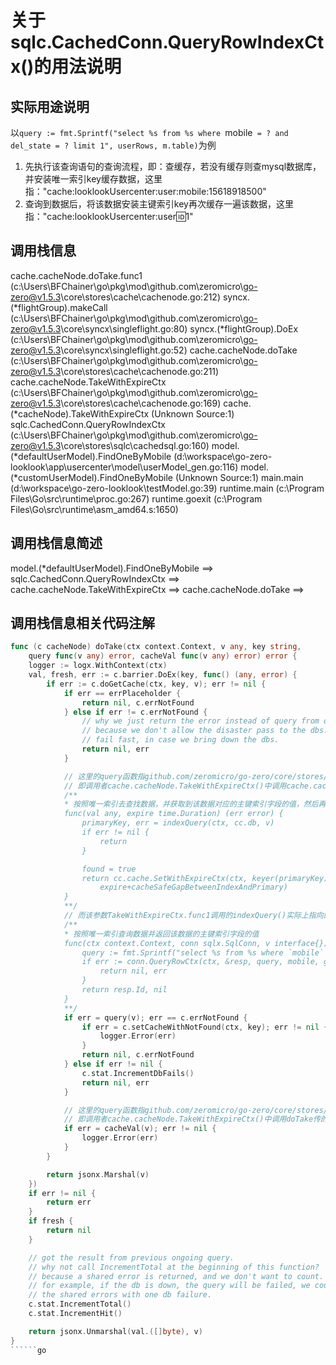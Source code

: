 # 关于sqlc.CachedConn.QueryRowIndexCtx()的用法说明

## 实际用途说明
以`query := fmt.Sprintf("select %s from %s where `mobile` = ? and del_state = ? limit 1", userRows, m.table)`为例
1. 先执行该查询语句的查询流程，即：查缓存，若没有缓存则查mysql数据库，并安装唯一索引key缓存数据，这里指："cache:looklookUsercenter:user:mobile:15618918500"
2. 查询到数据后，将该数据安装主键索引key再次缓存一遍该数据，这里指："cache:looklookUsercenter:user:id:1"

## 调用栈信息
cache.cacheNode.doTake.func1 (c:\Users\BFChainer\go\pkg\mod\github.com\zeromicro\go-zero@v1.5.3\core\stores\cache\cachenode.go:212)
syncx.(*flightGroup).makeCall (c:\Users\BFChainer\go\pkg\mod\github.com\zeromicro\go-zero@v1.5.3\core\syncx\singleflight.go:80)
syncx.(*flightGroup).DoEx (c:\Users\BFChainer\go\pkg\mod\github.com\zeromicro\go-zero@v1.5.3\core\syncx\singleflight.go:52)
cache.cacheNode.doTake (c:\Users\BFChainer\go\pkg\mod\github.com\zeromicro\go-zero@v1.5.3\core\stores\cache\cachenode.go:211)
cache.cacheNode.TakeWithExpireCtx (c:\Users\BFChainer\go\pkg\mod\github.com\zeromicro\go-zero@v1.5.3\core\stores\cache\cachenode.go:169)
cache.(*cacheNode).TakeWithExpireCtx (Unknown Source:1)
sqlc.CachedConn.QueryRowIndexCtx (c:\Users\BFChainer\go\pkg\mod\github.com\zeromicro\go-zero@v1.5.3\core\stores\sqlc\cachedsql.go:160)
model.(*defaultUserModel).FindOneByMobile (d:\workspace\go-zero-looklook\app\usercenter\model\userModel_gen.go:116)
model.(*customUserModel).FindOneByMobile (Unknown Source:1)
main.main (d:\workspace\go-zero-looklook\testModel.go:39)
runtime.main (c:\Program Files\Go\src\runtime\proc.go:267)
runtime.goexit (c:\Program Files\Go\src\runtime\asm_amd64.s:1650)

## 调用栈信息简述
model.(*defaultUserModel).FindOneByMobile ==> sqlc.CachedConn.QueryRowIndexCtx ==> cache.cacheNode.TakeWithExpireCtx ==> cache.cacheNode.doTake ==> 


## 调用栈信息相关代码注解
``````go
func (c cacheNode) doTake(ctx context.Context, v any, key string,
	query func(v any) error, cacheVal func(v any) error) error {
	logger := logx.WithContext(ctx)
	val, fresh, err := c.barrier.DoEx(key, func() (any, error) {
		if err := c.doGetCache(ctx, key, v); err != nil {
			if err == errPlaceholder {
				return nil, c.errNotFound
			} else if err != c.errNotFound {
				// why we just return the error instead of query from db,
				// because we don't allow the disaster pass to the dbs.
				// fail fast, in case we bring down the dbs.
				return nil, err
			}

            // 这里的query函数指github.com/zeromicro/go-zero/core/stores/cache.cacheNode.TakeWithExpireCtx.func1
            // 即调用者cache.cacheNode.TakeWithExpireCtx()中调用cache.cacheNode.doTake()传的实参中的第一个匿名函数
            /**
            * 按照唯一索引去查找数据，并获取到该数据对应的主键索引字段的值，然后再次用主键索引字段值去缓存该数据
            func(val any, expire time.Duration) (err error) {
                primaryKey, err = indexQuery(ctx, cc.db, v)
                if err != nil {
                    return
                }

                found = true
                return cc.cache.SetWithExpireCtx(ctx, keyer(primaryKey), v,
                    expire+cacheSafeGapBetweenIndexAndPrimary)
            }
            **/
            // 而该参数TakeWithExpireCtx.func1调用的indexQuery()实际上指向的是model.(*defaultUserModel).FindOneByMobile()中调用m.QueryRowIndexCtx()传的实参中定义的匿名函数：
            /**
            * 按照唯一索引查询数据并返回该数据的主键索引字段的值
            func(ctx context.Context, conn sqlx.SqlConn, v interface{}) (i interface{}, e error) {
                query := fmt.Sprintf("select %s from %s where `mobile` = ? and del_state = ? limit 1", userRows, m.table)
                if err := conn.QueryRowCtx(ctx, &resp, query, mobile, globalkey.DelStateNo); err != nil {
                    return nil, err
                }
                return resp.Id, nil
            }
            **/            
			if err = query(v); err == c.errNotFound {
				if err = c.setCacheWithNotFound(ctx, key); err != nil {
					logger.Error(err)
				}
				return nil, c.errNotFound
			} else if err != nil {
				c.stat.IncrementDbFails()
				return nil, err
			}

            // 这里的query函数指github.com/zeromicro/go-zero/core/stores/cache.cacheNode.TakeWithExpireCtx.func1
            // 即调用者cache.cacheNode.TakeWithExpireCtx()中调用doTake传的形参params中的第二个函数
			if err = cacheVal(v); err != nil {
				logger.Error(err)
			}
		}

		return jsonx.Marshal(v)
	})
	if err != nil {
		return err
	}
	if fresh {
		return nil
	}

	// got the result from previous ongoing query.
	// why not call IncrementTotal at the beginning of this function?
	// because a shared error is returned, and we don't want to count.
	// for example, if the db is down, the query will be failed, we count
	// the shared errors with one db failure.
	c.stat.IncrementTotal()
	c.stat.IncrementHit()

	return jsonx.Unmarshal(val.([]byte), v)
}
``````go